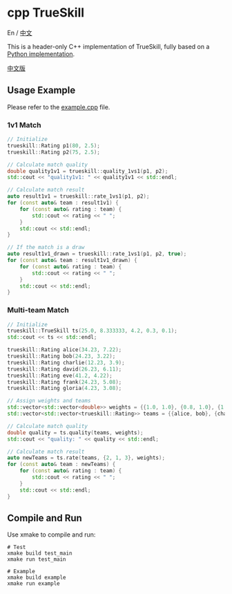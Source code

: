 # cpp TrueSkill

En / [中文](README.md)

This is a header-only C++ implementation of TrueSkill, fully based on a [Python implementation](https://github.com/sublee/trueskill).

[中文版](README.md)

## Usage Example

Please refer to the [example.cpp](example.cpp) file.

### 1v1 Match

```cpp
// Initialize
trueskill::Rating p1(80, 2.5);
trueskill::Rating p2(75, 2.5);

// Calculate match quality
double quality1v1 = trueskill::quality_1vs1(p1, p2);
std::cout << "quality1v1: " << quality1v1 << std::endl;

// Calculate match result
auto result1v1 = trueskill::rate_1vs1(p1, p2);
for (const auto& team : result1v1) {
    for (const auto& rating : team) {
        std::cout << rating << " ";
    }
    std::cout << std::endl;
}

// If the match is a draw
auto result1v1_drawn = trueskill::rate_1vs1(p1, p2, true);
for (const auto& team : result1v1_drawn) {
    for (const auto& rating : team) {
        std::cout << rating << " ";
    }
    std::cout << std::endl;
}
```

### Multi-team Match

```cpp
// Initialize
trueskill::TrueSkill ts(25.0, 8.333333, 4.2, 0.3, 0.1);
std::cout << ts << std::endl;

trueskill::Rating alice(34.23, 7.22);
trueskill::Rating bob(24.23, 3.22);   
trueskill::Rating charlie(12.23, 3.9);
trueskill::Rating david(26.23, 6.11);
trueskill::Rating eve(41.2, 4.22);
trueskill::Rating frank(24.23, 5.08);
trueskill::Rating gloria(4.23, 3.08);

// Assign weights and teams
std::vector<std::vector<double>> weights = {{1.0, 1.0}, {0.8, 1.0}, {1.0, 1.0, 1.0}};
std::vector<std::vector<trueskill::Rating>> teams = {{alice, bob}, {charlie, david}, {eve, frank, gloria}};

// Calculate match quality
double quality = ts.quality(teams, weights);
std::cout << "quality: " << quality << std::endl;

// Calculate match result
auto newTeams = ts.rate(teams, {2, 1, 3}, weights);
for (const auto& team : newTeams) {
    for (const auto& rating : team) {
        std::cout << rating << " ";
    }
    std::cout << std::endl;
}
```

## Compile and Run

Use xmake to compile and run:

```shell
# Test
xmake build test_main
xmake run test_main

# Example
xmake build example
xmake run example
```